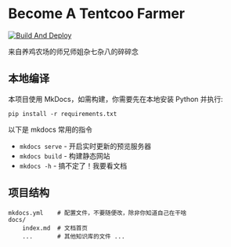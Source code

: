 # Become A Tentcoo Farmer

[![Build And Deploy](https://github.com/tentcooFarm/become-a-tentcoo-farmer/actions/workflows/ci.deploy.yml/badge.svg)](https://github.com/tentcooFarm/become-a-tentcoo-farmer/actions/workflows/ci.deploy.yml)

来自养鸡农场的师兄师姐杂七杂八的碎碎念

## 本地编译

本项目使用 MkDocs，如需构建，你需要先在本地安装 Python 并执行:

```shell
pip install -r requirements.txt
```

以下是 mkdocs 常用的指令

* `mkdocs serve` - 开启实时更新的预览服务器
* `mkdocs build` - 构建静态网站
* `mkdocs -h` - 搞不定了！我要看文档

## 项目结构

    mkdocs.yml    # 配置文件，不要随便改，除非你知道自己在干啥
    docs/
        index.md  # 文档首页
        ...       # 其他知识库的文件 ...
